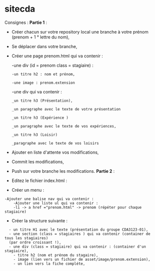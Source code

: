 # sitecda
Consignes :
**Partie 1** :
- Créer chacun sur votre repository local une branche à votre prénom (prenom + 1 ° lettre du nom),
- Se déplacer dans votre branche,

- Créer une page prenom.html qui va contenir :

  -une div (id = prenom class = stagiaire) :
  
      -un titre h2 : nom et prénom,
  
      -une image : prenom.extension
  
  -une div qui va contenir :
  
      _un titre h3 (Présentation),
  
      _un paragraphe avec le texte de votre présentation
  
      _un titre h3 (Expérience )
  
      _un paragraphe avec le texte de vos expériences,
  
      _un titre h3 (Loisir)
  
      _paragraphe avec le texte de vos loisirs
  
- Ajouter en liste d'attente vos modifications,

- Commit les modifications,
  
- Push sur votre branche les modifications.
**Partie 2** :
- Editez le fichier index.html :
- Créer un menu :

```
-Ajouter une balise nav qui va contenir :
	-Ajouter une liste ul qui va contenir :
	-li -> a href ="prenom.html" -> prenom (répéter pour chaque stagiaire)
```
- Créer la structure suivante  :
```
  - un titre H1 avec le texte (présentation du groupe CDA3123-01),
  - une section (class = stagiaires ) qui va contenir (container de tous les stagiaires)
  (par ordre croissant !),
  - une div (class = stagiaire) qui va contenir : (container d'un stagiaire),
  	- titre h2 (nom et prénom du stagaire),
  	- image (lien vers un fichier de asset/image/prenom.extension),
  	- un lien vers la fiche compléte,
```
